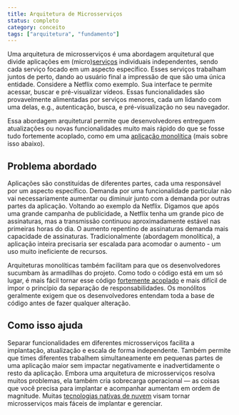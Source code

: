```yaml
---
title: Arquitetura de Microsserviços
status: completo
category: conceito
tags: ["arquitetura", "fundamento"]
---
```


Uma arquitetura de microsserviços é uma abordagem arquitetural que divide aplicações em (micro)[serviços](https://github.com/cncf/glossary/blob/main/content/pt-br/service.md) individuais independentes, sendo cada serviço focado em um aspecto específico.
Esses serviços trabalham juntos de perto, dando ao usuário final a impressão de que são uma única entidade.
Considere a Netflix como exemplo.
Sua interface te permite acessar, buscar e pré-visualizar vídeos.
Essas funcionalidades são provavelmente alimentadas por serviços menores, cada um lidando com uma delas, e.g., autenticação, busca, e pré-visualização no seu navegador.

Essa abordagem arquitetural permite que desenvolvedores entreguem atualizações ou novas funcionalidades muito mais rápido do que se fosse tudo fortemente acoplado, como em uma [aplicação monolítica](monolithic-apps.md) (mais sobre isso abaixo).

## Problema abordado

Aplicações são constituídas de diferentes partes, cada uma responsável por um aspecto específico.
Demanda por uma funcionalidade particular não vai necessariamente aumentar ou diminuir junto com a demanda por outras partes da aplicação.
Voltando ao exemplo da Netflix.
Digamos que após uma grande campanha de publicidade, a Netflix tenha um grande pico de assinaturas, mas a transmissão continuou aproximadamente estável nas primeiras horas do dia.
O aumento repentino de assinaturas demanda mais capacidade de assinaturas.
Tradicionalmente (abordagem monolítica), a aplicação inteira precisaria ser escalada para acomodar o aumento - um uso muito ineficiente de recursos.

Arquiteturas monolíticas também facilitam para que os desenvolvedores sucumbam às armadilhas do projeto.
Como todo o código está em um só lugar, é mais fácil tornar esse código [fortemente acoplado](tightly-coupled-architecture.md) e mais difícil de impor o princípio da separação de responsabilidades.
Os monólitos geralmente exigem que os desenvolvedores entendam toda a base de código antes de fazer qualquer alteração.

## Como isso ajuda

Separar funcionalidades em diferentes microsserviços facilita a implantação, atualização e escala de forma independente.
Também permite que times diferentes trabalhem simultaneamente em pequenas partes de uma aplicação maior sem impactar negativamente e inadvertidamente o resto da aplicação.
Embora uma arquitetura de microsserviços resolva muitos problemas, ela também cria sobrecarga operacional — as coisas que você precisa para implantar e acompanhar aumentam em ordem de magnitude.
Muitas [tecnologias nativas de nuvem](cloud-native-tech.md) visam tornar microsserviços mais fáceis de implantar e gerenciar.
